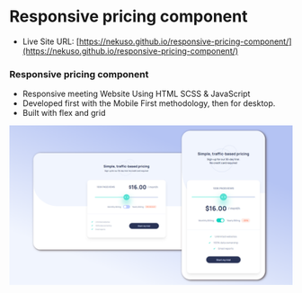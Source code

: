 # Responsive pricing component

- Live Site URL: [https://nekuso.github.io/responsive-pricing-component/](https://nekuso.github.io/responsive-pricing-component/)


### Responsive pricing component
- Responsive meeting Website Using HTML SCSS & JavaScript
- Developed first with the Mobile First methodology, then for desktop.
- Built with flex and grid

![preview img](/preview.png)
